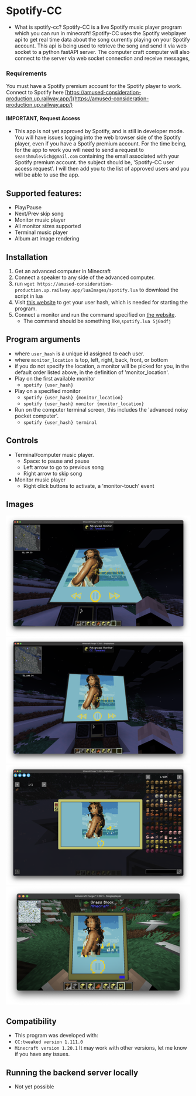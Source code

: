 # Spotify-CC
- What is spotify-cc?
Spotify-CC is a live Spotify music player program which you can run in minecraft!
Spotify-CC uses the Spotify webplayer api to get real time data about the song currently playing on your Spotify account. This api is being used to retrieve the song and send it via web socket to a python fastAPI server. The computer craft computer will also connect to the server via web socket connection and receive messages, 

### Requirements
You must have a Spotify premium account for the Spotify player to work.
Connect to Spotify here [https://amused-consideration-production.up.railway.app/](https://amused-consideration-production.up.railway.app/)
#### IMPORTANT, Request Access
- This app is not yet approved by Spotify, and is still in developer mode. You will have issues logging into the web browser side of the Spotify player, even if you have a Spotify premium account. For the time being, for the app to work you will need to send a request to `seanshmulevich@gmail.com` containing the email associated with your Spotify premium account. the subject should be, 'Spotify-CC user access request'. I will then add you to the list of approved users and you will be able to use the app.

## Supported features:
- Play/Pause
- Next/Prev skip song
- Monitor music player
- All monitor sizes supported
- Terminal music player
- Album art image rendering

## Installation
1. Get an advanced computer in Minecraft
1. Connect a speaker to any side of the advanced computer.
2. run `wget https://amused-consideration-production.up.railway.app/luaImages/spotify.lua` to download the script in lua
3. Visit [this website](https://amused-consideration-production.up.railway.app) to get your user hash, which is needed for starting the program.
4. Connect a monitor and run the command specified on [the website](https://amused-consideration-production.up.railway.app/).
    - The command should be something like,`spotify.lua 5j0adfj`

## Program arguments
- where `user_hash` is a unique id assigned to each user.
- where `monitor_location` is top, left, right, back, front, or bottom
- if you do not specify the location, a monitor will be picked for you, in the default order listed above, in the definition of 'monitor_location'.
- Play on the first available monitor
    - `spotify {user_hash}`
- Play on a specified monitor
    - `spotify {user_hash} {monitor_location}` 
    - `spotify {user_hash} monitor {monitor_location}`
-  Run on the computer terminal screen, this includes the 'advanced noisy pocket computer'.
    - `spotify {user_hash} terminal`

## Controls
- Terminal/computer music player.
    - Space: to pause and pause
    - Left arrow to go to previous song
    - Right arrow to skip song
- Monitor music player
    - Right click buttons to activate, a 'monitor-touch' event

## Images

![](<screenshots/big.png>)
![](<screenshots/medium.png>)
![](<screenshots/small.png>)
![](<screenshots/mobile.png>)


## Compatibility
- This program was developed with:
- `CC:tweaked version 1.111.0`
- `Minecraft version 1.20.1`
It may work with other versions, let me know if you have any issues.

## Running the backend server locally
- Not yet possible
